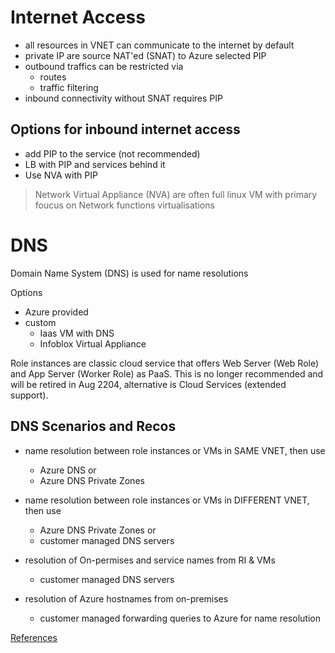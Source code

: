 # Internet Access

* all resources in VNET can communicate to the internet by default
* private IP are source NAT'ed (SNAT) to Azure selected PIP
* outbound traffics can be restricted via
    * routes
    * traffic filtering
* inbound connectivity without SNAT requires PIP

## Options for inbound internet access

* add PIP to the service (not recommended)
* LB with PIP and services behind it
* Use NVA with PIP

> Network Virtual Appliance (NVA) are often full linux VM with primary foucus on Network functions virtualisations

# DNS

Domain Name System (DNS) is used for name resolutions

Options
* Azure provided
* custom
    * Iaas VM with DNS
    * Infoblox Virtual Appliance

Role instances are classic cloud service that offers Web Server (Web Role) and App Server (Worker Role) as PaaS. This is no longer recommended and will be retired in Aug 2204, alternative is Cloud Services (extended support).


## DNS Scenarios and Recos

* name resolution between role instances or VMs in SAME VNET, then use
    * Azure DNS or
    * Azure DNS Private Zones
    
* name resolution between role instances or VMs in DIFFERENT VNET, then use
    * Azure DNS Private Zones or 
    * customer managed DNS servers

* resolution of On-permises and service names from RI & VMs 
    * customer managed DNS servers

* resolution of Azure hostnames from on-premises
    * customer managed forwarding queries to Azure for name resolution

[References](https://docs.microsoft.com/en-gb/azure/virtual-network/virtual-networks-name-resolution-for-vms-and-role-instances)